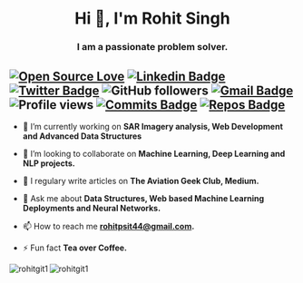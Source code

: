 <h1 align="center">Hi 👋, I'm Rohit Singh</h1>
<h3 align="center">I am a passionate problem solver.</h3>

[![Open Source Love](https://badges.frapsoft.com/os/v2/open-source.svg?v=103)](https://github.com/rohitgit1) [![Linkedin Badge](https://img.shields.io/badge/-Rohit%20Singh-blue?style=social&logo=Linkedin&logoColor=blue&link=https://www.linkedin.com/in/rohit-singh-b54595111/)](https://www.linkedin.com/in/rohit-singh-b54595111/) [![Twitter Badge](http://img.shields.io/badge/-@Singh98Rohit-1ca0f1?style=social&logo=twitter&logoColor=blue&link=https://twitter.com/Singh98Rohit)](https://twitter.com/Singh98Rohit) ![GitHub followers](https://img.shields.io/github/followers/rohitgit1?label=Follow&style=social) [![Gmail Badge](https://img.shields.io/badge/-rohitpsit44@gmail.com-c14438?style=social&logo=Gmail&logoColor=red&link=mailto:rohitpsit44@gmail.com)](mailto:rohitpsit44@gmail.com) ![Profile views](https://gpvc.arturio.dev/rohitgit1) [![Commits Badge](https://badges.pufler.dev/commits/monthly/rohitgit1)](https://badges.pufler.dev/commits/monthly/rohitgit1) [![Repos Badge](https://badges.pufler.dev/repos/rohitgit1)](https://badges.pufler.dev/repos/rohitgit1)
---

- 🔭 I’m currently working on **SAR Imagery analysis, Web Development and Advanced Data Structures**

- 👯 I’m looking to collaborate on **Machine Learning, Deep Learning and NLP projects.**

- 📝 I regulary write articles on **The Aviation Geek Club, Medium.**

- 💬 Ask me about **Data Structures, Web based Machine Learning Deployments and Neural Networks.**

- 📫 How to reach me **rohitpsit44@gmail.com.**

- ⚡ Fun fact **Tea over Coffee.**

<img align="left" src="https://github-readme-stats.vercel.app/api/top-langs/?username=rohitgit1&count_private=true&layout=compact&hide=html&theme=radical" alt="rohitgit1" />

<img align="center" src="https://github-readme-stats.vercel.app/api?username=rohitgit1&show_icons=true&theme=blue-green" alt="rohitgit1" />




